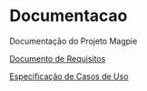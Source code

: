 # Documentacao
Documentação do Projeto Magpie

[Documento de Requisitos](https://docs.google.com/document/d/1TW551CSoAceT6cBlYK9g0TW4bg_PHLc-js09eKUBqkE/edit?tab=t.0#heading=h.3jmay4kwi76g)

[Especificação de Casos de Uso](https://docs.google.com/document/d/1TW551CSoAceT6cBlYK9g0TW4bg_PHLc-js09eKUBqkE/edit?tab=t.0#heading=h.3jmay4kwi76g)
